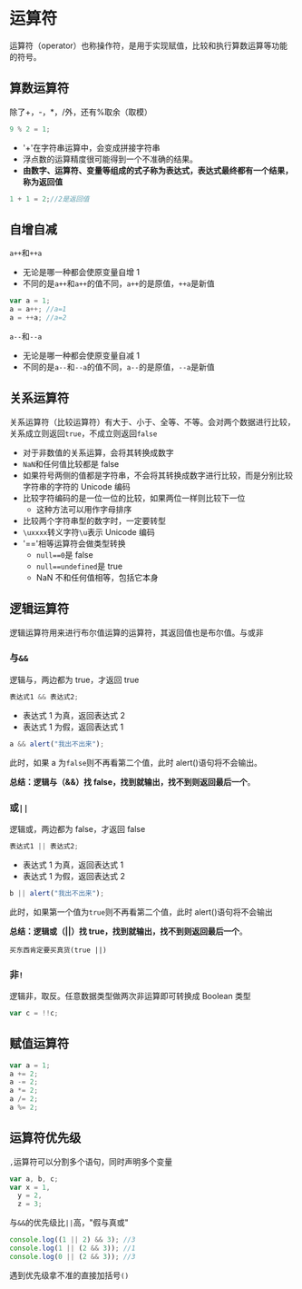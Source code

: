 # 运算符

运算符（operator）也称操作符，是用于实现赋值，比较和执行算数运算等功能的符号。

## 算数运算符

除了+，-，\*，/外，还有%取余（取模）

```js
9 % 2 = 1;
```

- '+'在字符串运算中，会变成拼接字符串
- 浮点数的运算精度很可能得到一个不准确的结果。
- **由数字、运算符、变量等组成的式子称为表达式，表达式最终都有一个结果，称为返回值**

```js
1 + 1 = 2;//2是返回值
```

## 自增自减

`a++`和`++a`

- 无论是哪一种都会使原变量自增 1
- 不同的是`a++`和`a++`的值不同，`a++`的是原值，`++a`是新值

```js
var a = 1;
a = a++; //a=1
a = ++a; //a=2
```

`a--`和`--a`

- 无论是哪一种都会使原变量自减 1
- 不同的是`a--`和`--a`的值不同，`a--`的是原值，`--a`是新值

## 关系运算符

关系运算符（比较运算符）有大于、小于、全等、不等。会对两个数据进行比较，关系成立则返回`true`，不成立则返回`false`

- 对于非数值的关系运算，会将其转换成数字
- `NaN`和任何值比较都是 false
- 如果符号两侧的值都是字符串，不会将其转换成数字进行比较，而是分别比较字符串的字符的 Unicode 编码
- 比较字符编码的是一位一位的比较，如果两位一样则比较下一位
  - 这种方法可以用作字母排序
- 比较两个字符串型的数字时，一定要转型
- `\uxxxx`转义字符`\u`表示 Unicode 编码
- '=='相等运算符会做类型转换
  - `null==0`是 false
  - `null==undefined`是 true
  - NaN 不和任何值相等，包括它本身

## 逻辑运算符

逻辑运算符用来进行布尔值运算的运算符，其返回值也是布尔值。与或非

### 与`&&`

逻辑与，两边都为 true，才返回 true

```js
表达式1 && 表达式2;
```

- 表达式 1 为真，返回表达式 2
- 表达式 1 为假，返回表达式 1

```js
a && alert("我出不出来");
```

此时，如果 a 为`false`则不再看第二个值，此时 alert()语句将不会输出。

**总结：逻辑与（&&）找 false，找到就输出，找不到则返回最后一个**。

### 或`||`

逻辑或，两边都为 false，才返回 false

```js
表达式1 || 表达式2;
```

- 表达式 1 为真，返回表达式 1
- 表达式 1 为假，返回表达式 2

```js
b || alert("我出不出来");
```

此时，如果第一个值为`true`则不再看第二个值，此时 alert()语句将不会输出

**总结：逻辑或（||）找 true，找到就输出，找不到则返回最后一个**。

`买东西肯定要买真货(true ||)`

### 非`!`

逻辑非，取反。任意数据类型做两次非运算即可转换成 Boolean 类型

```js
var c = !!c;
```

## 赋值运算符

```js
var a = 1;
a += 2;
a -= 2;
a *= 2;
a /= 2;
a %= 2;
```

## 运算符优先级

`,`运算符可以分割多个语句，同时声明多个变量

```js
var a, b, c;
var x = 1,
  y = 2,
  z = 3;
```

与`&&`的优先级比`||`高，"假与真或"

```js
console.log((1 || 2) && 3); //3
console.log(1 || (2 && 3)); //1
console.log(0 || (2 && 3)); //3
```

遇到优先级拿不准的直接加括号`()`

